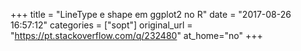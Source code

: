 +++
title = "LineType e shape em ggplot2 no R"
date = "2017-08-26 16:57:12"
categories = ["sopt"]
original_url = "https://pt.stackoverflow.com/q/232480"
at_home="no"
+++

